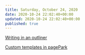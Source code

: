 ```yaml
---
title: Saturday, October 24, 2020
date: 2020-10-24 22:02:40+00:00
updated: 2020-10-24 22:02:40+00:00
published: true
---
```


[Writing in an outliner](/writing-in-an-outliner/)

[Custom templates in pagePark](/custom-templates-in-pagepark/)

